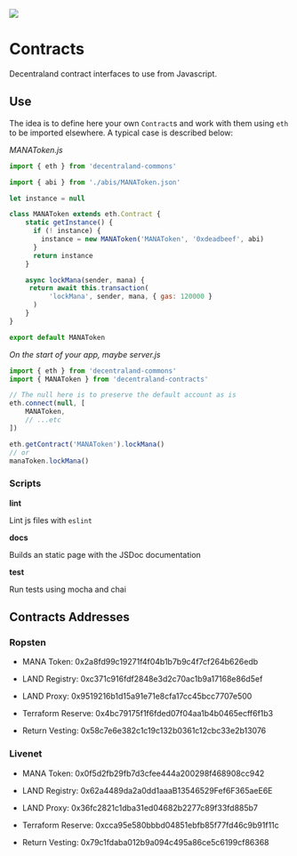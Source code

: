 ![](https://raw.githubusercontent.com/decentraland/web/gh-pages/img/decentraland.ico)

# Contracts

Decentraland contract interfaces to use from Javascript.

## Use

The idea is to define here your own `Contract`s and work with them using `eth` to be imported elsewhere. A typical case is described below:

_MANAToken.js_

```javascript
import { eth } from 'decentraland-commons'

import { abi } from './abis/MANAToken.json'

let instance = null

class MANAToken extends eth.Contract {
    static getInstance() {
      if (! instance) {
        instance = new MANAToken('MANAToken', '0xdeadbeef', abi)
      }
      return instance
    }

    async lockMana(sender, mana) {
     return await this.transaction(
          'lockMana', sender, mana, { gas: 120000 }
      )
    }
}

export default MANAToken
```


_On the start of your app, maybe server.js_

```javascript
import { eth } from 'decentraland-commons'
import { MANAToken } from 'decentraland-contracts'

// The null here is to preserve the default account as is
eth.connect(null, [
    MANAToken,
    // ...etc
])

eth.getContract('MANAToken').lockMana()
// or
manaToken.lockMana()
```


### Scripts

**lint**

Lint js files with `eslint`

**docs**

Builds an static page with the JSDoc documentation

**test**

Run tests using mocha and chai

## Contracts Addresses

### Ropsten

* MANA Token: 0x2a8fd99c19271f4f04b1b7b9c4f7cf264b626edb
* LAND Registry: 0xc371c916fdf2848e3d2c70ac1b9a17168e86d5ef
* LAND Proxy: 0x9519216b1d15a91e71e8cfa17cc45bcc7707e500

* Terraform Reserve: 0x4bc79175f1f6fded07f04aa1b4b0465ecff6f1b3
* Return Vesting: 0x58c7e6e382c1c19c132b0361c12cbc33e2b13076

### Livenet

* MANA Token: 0x0f5d2fb29fb7d3cfee444a200298f468908cc942
* LAND Registry: 0x62a4489da2a0dd1aaaB13546529Fef6F365aeE6E
* LAND Proxy: 0x36fc2821c1dba31ed04682b2277c89f33fd885b7

* Terraform Reserve: 0xcca95e580bbbd04851ebfb85f77fd46c9b91f11c
* Return Vesting: 0x79c1fdaba012b9a094c495a86ce5c6199cf86368

